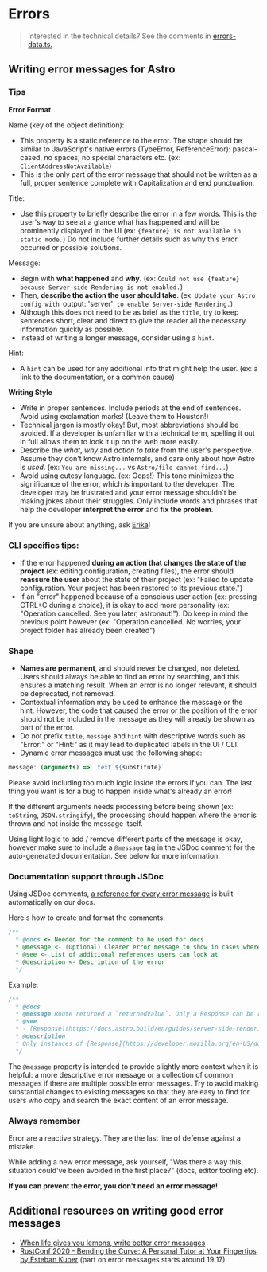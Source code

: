 # Errors

> Interested in the technical details? See the comments in [errors-data.ts.](./errors-data.ts)

## Writing error messages for Astro

### Tips

**Error Format**

Name (key of the object definition):
- This property is a static reference to the error. The shape should be similar to JavaScript's native errors (TypeError, ReferenceError): pascal-cased, no spaces, no special characters etc. (ex: `ClientAddressNotAvailable`)
- This is the only part of the error message that should not be written as a full, proper sentence complete with Capitalization and end punctuation.

Title:
- Use this property to briefly describe the error in a few words. This is the user's way to see at a glance what has happened and will be prominently displayed in the UI (ex: `{feature} is not available in static mode.`) Do not include further details such as why this error occurred or possible solutions.

Message:
- Begin with **what happened** and **why**. (ex: `Could not use {feature} because Server⁠-⁠side Rendering is not enabled.`)
- Then, **describe the action the user should take**. (ex: `Update your Astro config with `output: 'server'` to enable Server⁠-⁠side Rendering.`)
- Although this does not need to be as brief as the `title`, try to keep sentences short, clear and direct to give the reader all the necessary information quickly as possible.
- Instead of writing a longer message, consider using a `hint`.

Hint:
- A `hint` can be used for any additional info that might help the user. (ex: a link to the documentation, or a common cause)

**Writing Style**
- Write in proper sentences. Include periods at the end of sentences. Avoid using exclamation marks! (Leave them to Houston!)
- Technical jargon is mostly okay! But, most abbreviations should be avoided. If a developer is unfamiliar with a technical term, spelling it out in full allows them to look it up on the web more easily.
- Describe the _what_, _why_ and _action to take_ from the user's perspective. Assume they don't know Astro internals, and care only about how  Astro is _used_. (ex: `You are missing...` vs `Astro/file cannot find...`)
- Avoid using cutesy language. (ex: Oops!) This tone minimizes the significance of the error, which _is_ important to the developer. The developer may be frustrated and your error message shouldn't be making jokes about their struggles. Only include words and phrases that help the developer **interpret the error** and **fix the problem**.

If you are unsure about anything, ask [Erika](https://github.com/Princesseuh)!

### CLI specifics tips:
- If the error happened **during an action that changes the state of the project** (ex: editing configuration, creating files), the error should **reassure the user** about the state of their project (ex: "Failed to update configuration. Your project has been restored to its previous state.")
- If an "error" happened because of a conscious user action (ex: pressing CTRL+C during a choice), it is okay to add more personality (ex: "Operation cancelled. See you later, astronaut!"). Do keep in mind the previous point however (ex: "Operation cancelled. No worries, your project folder has already been created")

### Shape
- **Names are permanent**, and should never be changed, nor deleted. Users should always be able to find an error by searching, and this ensures a matching result. When an error is no longer relevant, it should be deprecated, not removed.
- Contextual information may be used to enhance the message or the hint. However, the code that caused the error or the position of the error should not be included in the message as they will already be shown as part of the error.
- Do not prefix `title`, `message` and `hint` with descriptive words such as "Error:" or "Hint:" as it may lead to duplicated labels in the UI / CLI.
- Dynamic error messages must use the following shape:

```js
message: (arguments) => `text ${substitute}`
```

Please avoid including too much logic inside the errors if you can. The last thing you want is for a bug to happen inside what's already an error!

If the different arguments needs processing before being shown (ex: `toString`, `JSON.stringify`), the processing should happen where the error is thrown and not inside the message itself.

Using light logic to add / remove different parts of the message is okay, however make sure to include a `@message` tag in the JSDoc comment for the auto-generated documentation. See below for more information.

### Documentation support through JSDoc

Using JSDoc comments, [a reference for every error message](https://docs.astro.build/en/reference/error-reference/) is built automatically on our docs.

Here's how to create and format the comments:

```js
/**
  * @docs <- Needed for the comment to be used for docs
  * @message <- (Optional) Clearer error message to show in cases where the original one is too complex (ex: because of conditional messages)
  * @see <- List of additional references users can look at
  * @description <- Description of the error
  */
```
Example:
```js
/**
  * @docs
  * @message Route returned a `returnedValue`. Only a Response can be returned from Astro files.
  * @see
  * - [Response](https://docs.astro.build/en/guides/server-side-rendering/#response)
  * @description
  * Only instances of [Response](https://developer.mozilla.org/en-US/docs/Web/API/Response) can be returned inside Astro files.
  */
```

The `@message` property is intended to provide slightly more context when it is helpful: a more descriptive error message or a collection of common messages if there are multiple possible error messages. Try to avoid making substantial changes to existing messages so that they are easy to find for users who copy and search the exact content of an error message.

### Always remember

Error are a reactive strategy. They are the last line of defense against a mistake.

While adding a new error message, ask yourself, "Was there a way this situation could've been avoided in the first place?" (docs, editor tooling etc).

**If you can prevent the error, you don't need an error message!**

## Additional resources on writing good error messages

- [When life gives you lemons, write better error messages](https://wix-ux.com/when-life-gives-you-lemons-write-better-error-messages-46c5223e1a2f)
- [RustConf 2020 - Bending the Curve: A Personal Tutor at Your Fingertips by Esteban Kuber](https://www.youtube.com/watch?v=Z6X7Ada0ugE) (part on error messages starts around 19:17)
